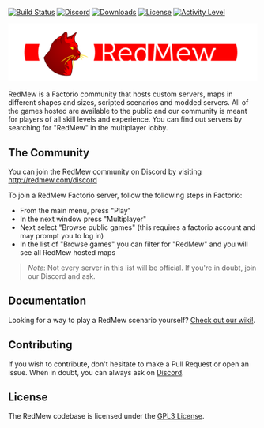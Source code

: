 [![Build Status](https://travis-ci.org/Refactorio/RedMew.svg?branch=develop)](https://travis-ci.org/Refactorio/RedMew)
[![Discord](https://img.shields.io/discord/432567222481846283.svg)](https://redmew.com/discord)
[![Downloads](https://img.shields.io/github/downloads/Refactorio/RedMew/total.svg)](https://github.com/Refactorio/RedMew/releases)
[![License](https://img.shields.io/github/license/Refactorio/Redmew.svg)](LICENSE)
[![Activity Level](https://img.shields.io/github/commit-activity/m/Refactorio/RedMew.svg)](https://github.com/Refactorio/RedMew/pulse/monthly)



[![RedMew](redmew_git_banner.png)](http://redmew.com)

RedMew is a Factorio community that hosts custom servers, maps in different shapes and sizes, scripted scenarios and
modded servers. All of the games hosted are available to the public and our community is meant for players of all skill
levels and experience. You can find out servers by searching for "RedMew" in the multiplayer lobby.

## The Community
You can join the RedMew community on Discord by visiting http://redmew.com/discord

To join a RedMew Factorio server, follow the following steps in Factorio:
 - From the main menu, press "Play"
 - In the next window press "Multiplayer"
 - Next select "Browse public games" (this requires a factorio account and may prompt you to log in)
 - In the list of "Browse games" you can filter for "RedMew" and you will see all RedMew hosted maps

> _Note_: Not every server in this list will be official. If you're in doubt, join our Discord and ask.

## Documentation
Looking for a way to play a RedMew scenario yourself? [Check out our wiki!](https://github.com/Refactorio/RedMew/wiki).

## Contributing
If you wish to contribute, don't hesitate to make a Pull Request or open an issue. When in doubt, you can always ask
on [Discord](http://redmew.com/discord).

## License
The RedMew codebase is licensed under the [GPL3 License](LICENSE).
